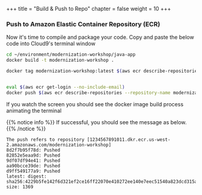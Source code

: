 +++
title = "Build & Push to Repo"
chapter = false
weight = 10
+++

### Push to Amazon Elastic Container Repository (ECR)
Now it's time to compile and package your code.  Copy and paste the below code into Cloud9's terminal window

```bash
cd ~/environment/modernization-workshop/java-app
docker build -t modernization-workshop .

docker tag modernization-workshop:latest $(aws ecr describe-repositories --repository-name modernization-workshop --query=repositories[0].repositoryUri --output=text):latest


eval $(aws ecr get-login --no-include-email)
docker push $(aws ecr describe-repositories --repository-name modernization-workshop --query=repositories[0].repositoryUri --output=text):latest
```

If you watch the screen you should see the docker image build process animating the terminal

{{% notice info %}}
If successful, you should see the message as below.
{{% /notice %}}

```text
The push refers to repository [1234567891011.dkr.ecr.us-west-2.amazonaws.com/modernization-workshop]
8d2f7b95f78d: Pushed 
82852e5eaa9d: Pushed 
9df07df94e41: Pushed 
aa90bcce39de: Pushed 
d9ff549177a9: Pushed 
latest: digest: sha256:4229b5fe142f6d321ef2ce16ff22070e410272ee140e7eec51540a823dcd315a size: 1369
```
